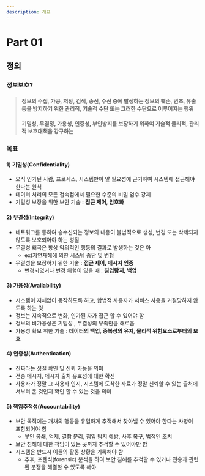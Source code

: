 ```yaml
---
description: 개요
---
```


# Part 01

## 정의

### 정보보호?

> ####  정보의 수집, 가공, 저장, 검색, 송신, 수신 중에 발생하는 정보의 훼손, 변조, 유출 등을 방지하기 위한 관리적, 기술적 수단 또는 그러한 수단으로 이루어지는 행위
>
> ####  기밀성, 무결정, 가용성, 인증성, 부인방지를 보장하기 위하여 기술적 물리적, 관리적 보호대책을 강구하는



### 목표

#### **1\) 기밀성**\(Confidentiality\)

* 오직 인가된 사람, 프로세스, 시스템만이 알 필요성에 근거하여 시스템에 접근해야 한다는 원칙
* 데이터 처리의 모든 접속점에서 필요한 수준의 비밀 엄수 강제
* 기밀성 보장을 위한 보안 기술 : **접근 제어, 암호화**

#### **2\)** 무결성\(Integrity\)

* 네트워크를 통하여 송수신되는 정보의 내용이 불법적으로 생성, 변경 또는 삭제되지 않도록 보호되어야 하는 성질
* 무결성 왜곡은 항상 악의적인 행동의 결과로 발생하는 것은 아 
  *  ex\)자연재해에 의한 시스템 중단 및 변형
* 무결성을 보장하기 위한 기술 : **접근 제어, 메시지 인증**
  * 변경되었거나 변경 위험이 있을 때 : **침입탐지, 백업**

#### **3\)** 가용성\(Availability\)

* 시스템이 지체없이 동작하도록 하고, 합법적 사용자가 서비스 사용을 거절당하지 않도록 하는 것
* 정보는 지속적으로 변화, 인가된 자가 접근 할 수 있어야 함
* 정보의 비가용성은 기밀성 , 무결성의 부족만큼 해로움
* 가용성 확보 위한 기술 : **데이터의 백업, 중복성의 유지, 물리적 위험요소로부터의 보호**

#### 4\) 인증성\(Authentication\)

* 진짜라는 성질 확인 및 신뢰 가능을 의미
* 전송 메시지, 메시지 출처 유효성에 대한 확신
* 사용자가 정말 그 사용자 인지, 시스템에 도착한 자료가 정말 신뢰할 수 있는 출처에서부터 온 것인지 확인 할 수 있는 것을 의미

#### 5\) 책임추적성\(Accountability\)

* 보안 목적에는 개채의 행동을 유일하게 추적해서 찾아낼 수 있어야 한다는 사항이 포함되어야 함
  * 부인 봉쇄, 억제, 결함 분리, 침입 탐지 예방, 사후 복구, 법적인 조치
* 보안 침해에 대한 책임이 있는 곳까지 추적할 수 있어야만 함
* 시스템은 반드시 이들의 활동 상황을 기록해야 함
  * 추후, 포렌식\(forensic\) 분석을 하여 보안 침해를 추척할 수 있거나 전송과 관련된 분쟁을 해결할 수 있도록 해야  





